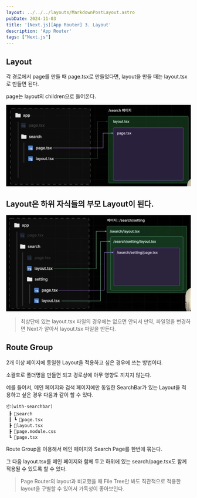 ```yaml
---
layout: ../../../layouts/MarkdownPostLayout.astro
pubDate: 2024-11-03
title: '[Next.js][App Router] 3. Layout'
description: 'App Router'
tags: ["Next.js"]
---
```


## Layout

각 경로에서 page를 만들 때 page.tsx로 만들었다면, layout을 만들 때는 layout.tsx로 만들면 된다.

page는 layout의 children으로 들어온다.

![image-20241103190710599](../images/image-20241103190710599.png)



## Layout은 하위 자식들의 부모 Layout이 된다.

![image-20241103191019575](../images/image-20241103191019575.png)

> 최상단에 있는 layout.tsx 파일의 경우에는 없으면 안되서 만약, 파일명을 변경하면 Next가 알아서 layout.tsx 파일을 만든다.



## Route Group

2개 이상 페이지에 동일한 Layout을 적용하고 싶은 경우에 쓰는 방법이다.

소괄호로 폴더명을 만들면 되고 경로상에 아무 영향도 끼치지 않는다.

예를 들어서, 메인 페이지와 검색 페이지에만 동일한 SearchBar가 있는 Layout을 적용하고 싶은 경우 다음과 같이 할 수 있다.

```tsx
📦(with-searchbar)
 ┣ 📂search
 ┃ ┗ 📜page.tsx
 ┣ 📜layout.tsx
 ┣ 📜page.module.css
 ┗ 📜page.tsx
```

Route Group을 이용해서 메인 페이지와 Search Page를 한번에 묶는다.

그 다음 layout.tsx를 메인 페이지와 함께 두고 하위에 있는 search/page.tsx도 함께 적용될 수 있도록 할 수 있다.

> Page Router의 layout과 비교했을 때 File Tree만 봐도 직관적으로 적용한 layout을 구별할 수 있어서 가독성이 좋아보인다.